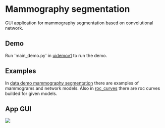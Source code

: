 # Mammography segmentation
GUI application for mammography segmentation based on convolutional network.
## Demo
Run 'main_demo.py' in [uidemov1](https://github.com/imlab-uiip/mammography_segmentation/tree/master/uidemov1) to run the demo.
## Examples 
In [data demo mammography segmentation](https://github.com/imlab-uiip/mammography_segmentation/tree/master/data%20demo%20mammography%20segmentation) there are examples of mammograms and network models. Also in [roc_curves](https://github.com/imlab-uiip/mammography_segmentation/tree/master/data%20demo%20mammography%20segmentation/roc_curves) there are roc curves builded for given models.
## App GUI
![](https://github.com/imlab-uiip/mammography_segmentation/blob/master/demo_app_screenshot.png)
